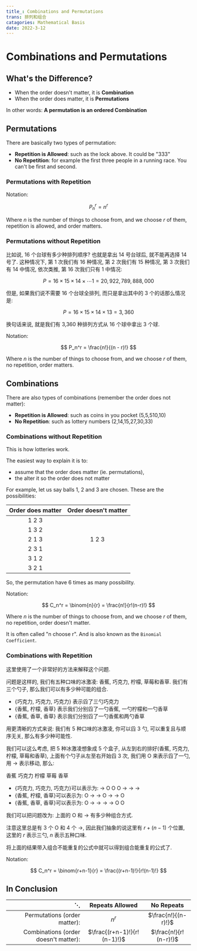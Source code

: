 ```yaml
---
title_: Combinations and Permutations
trans: 排列和组合
catagories: Mathematical Basis
date: 2022-3-12
---
```


# Combinations and Permutations

## What's the Difference?

- When the order doesn't matter, it is **Combination**
- When the order does matter, it is **Permutations**

In other words: **A permutation is an ordered Combination**

## Permutations

There are basically two types of permutation:

- **Repetition is Allowed**: such as the lock above. It could be "333"
- **No Repetition**: for example the first three people in a running race. You can't be first and second.

### Permutations with Repetition

Notation:

$$
P_n^r = n^r
$$

Where $n$ is the number of things to choose from, and we choose $r$ of them, repetition is allowed, and order matters.

### Permutations without Repetition

比如说, 16 个台球有多少种排列顺序? 也就是拿出 14 号台球后, 就不能再选择 14 号了. 这种情况下, 第 1 次我们有 16 种情况, 第 2 次我们有 15 种情况, 第 3 次我们有 14 中情况, 依次类推, 第 16 次我们只有 1 中情况:

$$
P = 16 \times 15 \times 14 \times \cdots 1 = 20,922,789,888,000
$$

但是, 如果我们说不需要 16 个台球全排列, 而只是拿出其中的 3 个的话那么情况是:

$$
P = 16 \times 15 \times 14 \times 13 = 3,360
$$

换句话来说, 就是我们有 3,360 种排列方式从 16 个球中拿出 3 个球.

Notation:

$$
P_n^r = \frac{n!}{(n - r)!}
$$

Where $n$ is the number of things to choose from, and we choose $r$ of them, no repetition, order matters.

## Combinations

There are also types of combinations (remember the order does not matter):

- **Repetition is Allowed**: such as coins in you pocket (5,5,510,10)
- **No Repetition**: such as lottery numbers (2,14,15,27,30,33)

### Combinations without Repetition

This is how lotteries work.

The easiest way to explain it is to:

- assume that the order does matter (ie. permutations),
- the alter it so the order does not matter

For example, let us say balls 1, 2 and 3 are chosen. These are the possibilities:

| Order does matter | Order doesn't matter |
| :---------------: | :------------------: |
|       1 2 3       |
|       1 3 2       |
|       2 1 3       |        1 2 3         |
|       2 3 1       |
|       3 1 2       |
|       3 2 1       |

So, the permutation have 6 times as many possibility.

Notation:

$$
C_n^r = \binom{n}{r} = \frac{n!}{r!(n-r)!}
$$

Where $n$ is the number of things to choose from, and we choose $r$ of them, no repetition, order doesn't matter.

It is often called "n choose r". And is also known as the `Binomial Coefficient`.

### Combinations with Repetition

这里使用了一个非常好的方法来解释这个问题.

问题是这样的, 我们有五种口味的冰激凌: 香蕉, 巧克力, 柠檬, 草莓和香草. 我们有三个勺子, 那么我们可以有多少种可能的组合.

- {巧克力, 巧克力, 巧克力} 表示舀了三勺巧克力
- {香蕉, 柠檬, 香草} 表示我们分别舀了一勺香蕉, 一勺柠檬和一勺香草
- {香蕉, 香草, 香草} 表示我们分别舀了一勺香蕉和两勺香草

用更清晰的方式来说: 我们有 5 种口味的冰激凌, 你可以舀 3 勺, 可以重复且与顺序无关, 那么有多少种可能性.

我们可以这么考虑, 把 5 种冰激凌想象成 5 个盒子, 从左到右的排好(香蕉, 巧克力, 柠檬, 草莓和香草), 上面有个勺子从左至右开始舀 3 次, 我们用 O 来表示舀了一勺, 用 -> 表示移动, 那么:

香蕉 巧克力 柠檬 草莓 香草

- {巧克力, 巧克力, 巧克力}可以表示为: -> O O O -> -> ->
- {香蕉, 柠檬, 香草}可以表示为: O -> -> O -> -> O
- {香蕉, 香草, 香草}可以表示为: O -> -> -> -> O O

我们可以把问题改为: 上面的 O 和 -> 有多少种组合方式.

注意这里总是有 3 个 O 和 4 个 ->, 因此我们抽象的说这里有 $r+(n-1)$ 个位置, 这里的 $r$ 表示三勺, $n$ 表示五种口味.

将上面的结果带入组合不能重复的公式中就可以得到组合能重复的公式了.

Notation:

$$
C_n^r = \binom{r+n-1}{r} = \frac{(r+n-1)!}{r!(n-1)!}
$$

## In Conclusion

|                             $\ddots$ |       Repeats Allowed       |      No Repeats       |
| -----------------------------------: | :-------------------------: | :-------------------: |
|         Permutations (order matter): |            $n^r$            |  $\frac{n!}{(n-r)!}$  |
| Combinations (order doesn't matter): | $\frac{(r+n-1)!}{r!(n-1)!}$ | $\frac{n!}{r!(n-r)!}$ |

